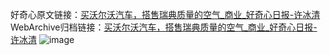 好奇心原文链接：[买沃尔沃汽车，搭售瑞典质量的空气_商业_好奇心日报-许冰清](https://www.qdaily.com/articles/7547.html)
WebArchive归档链接：[买沃尔沃汽车，搭售瑞典质量的空气_商业_好奇心日报-许冰清](http://web.archive.org/web/20190623172420/https://www.qdaily.com/articles/7547.html)
![image](http://ww3.sinaimg.cn/large/007d5XDply1g3wjk42hqej30u02v71kx)